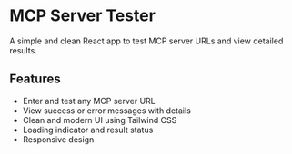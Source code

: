 # MCP Server Tester

A simple and clean React app to test MCP server URLs and view detailed results.

## Features

- Enter and test any MCP server URL
- View success or error messages with details
- Clean and modern UI using Tailwind CSS
- Loading indicator and result status
- Responsive design


